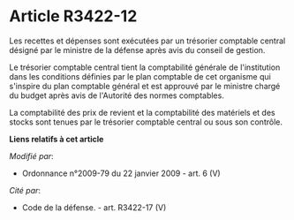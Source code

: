 # Article R3422-12

Les recettes et dépenses sont exécutées par un trésorier comptable central désigné par le ministre de la défense après avis
du conseil de gestion. 

Le trésorier comptable central tient la comptabilité générale de l'institution dans les conditions définies par le plan
comptable de cet organisme qui s'inspire du plan comptable général et est approuvé par le ministre chargé du budget après
avis de l'Autorité des normes comptables. 

La comptabilité des prix de revient et la comptabilité des matériels et des stocks sont tenues par le trésorier comptable
central ou sous son contrôle.

**Liens relatifs à cet article**

_Modifié par_:

  - Ordonnance n°2009-79 du 22 janvier 2009 - art. 6 (V)

_Cité par_:

  - Code de la défense. - art. R3422-17 (V)
